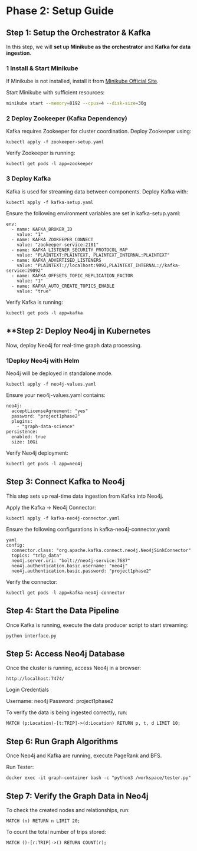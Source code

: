 # Phase 2: Setup Guide  

## **Step 1: Setup the Orchestrator & Kafka**  
In this step, we will **set up Minikube as the orchestrator** and **Kafka for data ingestion**.

### **1️ Install & Start Minikube**  
If Minikube is not installed, install it from [Minikube Official Site](https://minikube.sigs.k8s.io/docs/start/).

Start Minikube with sufficient resources:  
```sh
minikube start --memory=8192 --cpus=4 --disk-size=30g
```
### **2 Deploy Zookeeper (Kafka Dependency)**
Kafka requires Zookeeper for cluster coordination. Deploy Zookeeper using:
```
kubectl apply -f zookeeper-setup.yaml
```
Verify Zookeeper is running:
```
kubectl get pods -l app=zookeeper
```
### **3 Deploy Kafka**
Kafka is used for streaming data between components.
Deploy Kafka with:
```
kubectl apply -f kafka-setup.yaml
```
Ensure the following environment variables are set in kafka-setup.yaml:
```
env:
  - name: KAFKA_BROKER_ID
    value: "1"
  - name: KAFKA_ZOOKEEPER_CONNECT
    value: "zookeeper-service:2181"
  - name: KAFKA_LISTENER_SECURITY_PROTOCOL_MAP
    value: "PLAINTEXT:PLAINTEXT, PLAINTEXT_INTERNAL:PLAINTEXT"
  - name: KAFKA_ADVERTISED_LISTENERS
    value: "PLAINTEXT://localhost:9092,PLAINTEXT_INTERNAL://kafka-service:29092"
  - name: KAFKA_OFFSETS_TOPIC_REPLICATION_FACTOR
    value: "1"
  - name: KAFKA_AUTO_CREATE_TOPICS_ENABLE
    value: "true"
```
Verify Kafka is running:
```
kubectl get pods -l app=kafka
```

## **Step 2: Deploy Neo4j in Kubernetes
Now, deploy Neo4j for real-time graph data processing.

### **1Deploy Neo4j with Helm**
Neo4j will be deployed in standalone mode.
```
kubectl apply -f neo4j-values.yaml
```

Ensure your neo4j-values.yaml contains:
```
neo4j:
  acceptLicenseAgreement: "yes"
  password: "project1phase2"
  plugins:
    - "graph-data-science"
persistence:
  enabled: true
  size: 10Gi
```

Verify Neo4j deployment:
```
kubectl get pods -l app=neo4j
```

## **Step 3: Connect Kafka to Neo4j**

This step sets up real-time data ingestion from Kafka into Neo4j.

Apply the Kafka → Neo4j Connector:
```
kubectl apply -f kafka-neo4j-connector.yaml
```

Ensure the following configurations in kafka-neo4j-connector.yaml:
```
yaml
config:
  connector.class: "org.apache.kafka.connect.neo4j.Neo4jSinkConnector"
  topics: "trip_data"
  neo4j.server.uri: "bolt://neo4j-service:7687"
  neo4j.authentication.basic.username: "neo4j"
  neo4j.authentication.basic.password: "project1phase2"
```
Verify the connector:
```
kubectl get pods -l app=kafka-neo4j-connector
```

## **Step 4: Start the Data Pipeline**
Once Kafka is running, execute the data producer script to start streaming:
```
python interface.py
```

## **Step 5: Access Neo4j Database**
Once the cluster is running, access Neo4j in a browser:
```
http://localhost:7474/
```

Login Credentials

Username: neo4j
Password: project1phase2

To verify the data is being ingested correctly, run:
```
MATCH (p:Location)-[t:TRIP]->(d:Location) RETURN p, t, d LIMIT 10;
```

## **Step 6: Run Graph Algorithms**

Once Neo4j and Kafka are running, execute PageRank and BFS.

Run Tester:
```
docker exec -it graph-container bash -c "python3 /workspace/tester.py"
```

## **Step 7: Verify the Graph Data in Neo4j**
To check the created nodes and relationships, run:
```
MATCH (n) RETURN n LIMIT 20;
```
To count the total number of trips stored:
```
MATCH ()-[r:TRIP]->() RETURN COUNT(r);
```
